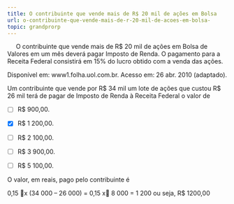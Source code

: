```yaml
---
title: O contribuinte que vende mais de R$ 20 mil de ações em Bolsa
url: o-contribuinte-que-vende-mais-de-r-20-mil-de-acoes-em-bolsa-
topic: grandprorp
---
```



     O contribuinte que vende mais de R$ 20 mil de ações em Bolsa de Valores em um mês deverá pagar Imposto de Renda. O pagamento para a Receita Federal consistirá em 15% do lucro obtido com a venda das ações.

Disponível em: www1.folha.uol.com.br. Acesso em: 26 abr. 2010 (adaptado).

Um contribuinte que vende por R$ 34 mil um lote de ações que custou R$ 26 mil terá de pagar de Imposto de Renda à Receita Federal o valor de



- [ ] R$ 900,00.
- [x] R$ 1 200,00.
- [ ] R$ 2 100,00.
- [ ] R$ 3 900,00.
- [ ] R$ 5 100,00.


O valor, em reais, pago pelo contribuinte é

0,15 x (34 000 – 26 000) = 0,15 x 8 000 = 1 200 ou seja, R$ 1200,00
